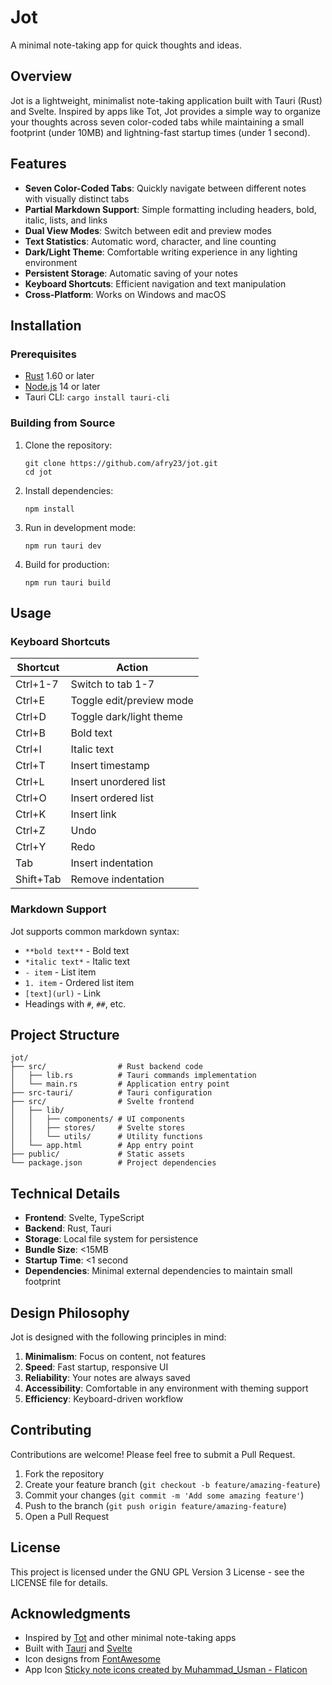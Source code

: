 # Jot

A minimal note-taking app for quick thoughts and ideas.

## Overview

Jot is a lightweight, minimalist note-taking application built with Tauri (Rust) and Svelte. Inspired by apps like Tot, Jot provides a simple way to organize your thoughts across seven color-coded tabs while maintaining a small footprint (under 10MB) and lightning-fast startup times (under 1 second).

## Features

- **Seven Color-Coded Tabs**: Quickly navigate between different notes with visually distinct tabs
- **Partial Markdown Support**: Simple formatting including headers, bold, italic, lists, and links
- **Dual View Modes**: Switch between edit and preview modes
- **Text Statistics**: Automatic word, character, and line counting
- **Dark/Light Theme**: Comfortable writing experience in any lighting environment  
- **Persistent Storage**: Automatic saving of your notes
- **Keyboard Shortcuts**: Efficient navigation and text manipulation
- **Cross-Platform**: Works on Windows and macOS

## Installation

### Prerequisites

- [Rust](https://www.rust-lang.org/tools/install) 1.60 or later
- [Node.js](https://nodejs.org/) 14 or later
- Tauri CLI: `cargo install tauri-cli`

### Building from Source

1. Clone the repository:
   ```
   git clone https://github.com/afry23/jot.git
   cd jot
   ```

2. Install dependencies:
   ```
   npm install
   ```

3. Run in development mode:
   ```
   npm run tauri dev
   ```

4. Build for production:
   ```
   npm run tauri build
   ```

## Usage

### Keyboard Shortcuts

| Shortcut    | Action                      |
|-------------|----------------------------- |
| Ctrl+1-7    | Switch to tab 1-7           |
| Ctrl+E      | Toggle edit/preview mode    |
| Ctrl+D      | Toggle dark/light theme     |
| Ctrl+B      | Bold text                   |
| Ctrl+I      | Italic text                 |
| Ctrl+T      | Insert timestamp            |
| Ctrl+L      | Insert unordered list       |
| Ctrl+O      | Insert ordered list         |
| Ctrl+K      | Insert link                 |
| Ctrl+Z      | Undo                        |
| Ctrl+Y      | Redo                        |
| Tab         | Insert indentation          |
| Shift+Tab   | Remove indentation          |

### Markdown Support

Jot supports common markdown syntax:

- `**bold text**` - Bold text
- `*italic text*` - Italic text
- `- item` - List item
- `1. item` - Ordered list item
- `[text](url)` - Link
- Headings with `#`, `##`, etc.

## Project Structure

```
jot/
├── src/                # Rust backend code
│   ├── lib.rs          # Tauri commands implementation
│   └── main.rs         # Application entry point
├── src-tauri/          # Tauri configuration
├── src/                # Svelte frontend
│   ├── lib/
│   │   ├── components/ # UI components
│   │   ├── stores/     # Svelte stores
│   │   └── utils/      # Utility functions
│   └── app.html        # App entry point
├── public/             # Static assets
└── package.json        # Project dependencies
```

## Technical Details

- **Frontend**: Svelte, TypeScript
- **Backend**: Rust, Tauri
- **Storage**: Local file system for persistence
- **Bundle Size**: <15MB
- **Startup Time**: <1 second
- **Dependencies**: Minimal external dependencies to maintain small footprint

## Design Philosophy

Jot is designed with the following principles in mind:

1. **Minimalism**: Focus on content, not features
2. **Speed**: Fast startup, responsive UI
3. **Reliability**: Your notes are always saved
4. **Accessibility**: Comfortable in any environment with theming support
5. **Efficiency**: Keyboard-driven workflow

## Contributing

Contributions are welcome! Please feel free to submit a Pull Request.

1. Fork the repository
2. Create your feature branch (`git checkout -b feature/amazing-feature`)
3. Commit your changes (`git commit -m 'Add some amazing feature'`)
4. Push to the branch (`git push origin feature/amazing-feature`)
5. Open a Pull Request

## License

This project is licensed under the GNU GPL Version 3 License - see the LICENSE file for details.

## Acknowledgments

- Inspired by [Tot](https://tot.rocks/) and other minimal note-taking apps
- Built with [Tauri](https://tauri.app/) and [Svelte](https://svelte.dev/)
- Icon designs from [FontAwesome](https://fontawesome.com/)
- App Icon [Sticky note icons created by Muhammad_Usman - Flaticon](https://www.flaticon.com/free-icons/sticky-note)